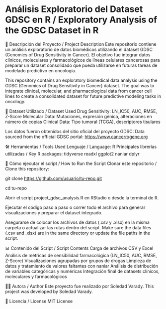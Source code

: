 # Análisis Exploratorio del Dataset GDSC en R / Exploratory Analysis of the GDSC Dataset in R
📌 Descripción del Proyecto / Project Description
Este repositorio contiene un análisis exploratorio de datos biomédicos utilizando el dataset GDSC (Genomics of Drug Sensitivity in Cancer).
El objetivo fue integrar datos clínicos, moleculares y farmacológicos de líneas celulares cancerosas para preparar un dataset consolidado que pueda utilizarse en futuras tareas de modelado predictivo en oncología.

This repository contains an exploratory biomedical data analysis using the GDSC (Genomics of Drug Sensitivity in Cancer) dataset.
The goal was to integrate clinical, molecular, and pharmacological data from cancer cell lines to create a consolidated dataset for future predictive modeling tasks in oncology.


🧪 Dataset Utilizado / Dataset Used
Drug Sensitivity: LN_IC50, AUC, RMSE, Z-Score
Molecular Data: Mutaciones, expresión génica, alteraciones en número de copias
Clinical Data: Tipo tumoral (TCGA), descriptores tisulares

Los datos fueron obtenidos del sitio oficial del proyecto GDSC:
Data sourced from the official GDSC portal: https://www.cancerrxgene.org


🛠️ Herramientas / Tools Used
Lenguaje / Language: R
Principales librerías utilizadas / Key R packages:
tidyverse
readxl
ggplot2
naniar
dplyr


🚀 Cómo ejecutar el script / How to Run the Script
Clonar este repositorio / Clone this repository:

git clone https://github.com/usuario/tu-repo.git

cd tu-repo

Abrir el script project_gdsc_analysis.R en RStudio o desde la terminal de R.

Ejecutar el código paso a paso o correr todo el archivo para generar visualizaciones y preparar el dataset integrado.

Asegurarse de colocar los archivos de datos (.csv y .xlsx) en la misma carpeta o actualizar las rutas dentro del script.
Make sure the data files (.csv and .xlsx) are in the same directory or update the file paths in the script.


📊 Contenido del Script / Script Contents
Carga de archivos CSV y Excel
Análisis de métricas de sensibilidad farmacológica (LN_IC50, AUC, RMSE, Z-Score)
Visualizaciones agrupadas por grupos de drogas
Limpieza de datos y tratamiento de valores faltantes con naniar
Análisis de distribución de variables categóricas y numéricas
Integración final de datasets clínicos, moleculares y farmacológicos


👩‍💻 Autora / Author
Este proyecto fue realizado por Soledad Varady.
This project was developed by Soledad Varady.


📂 Licencia / License
MIT License

